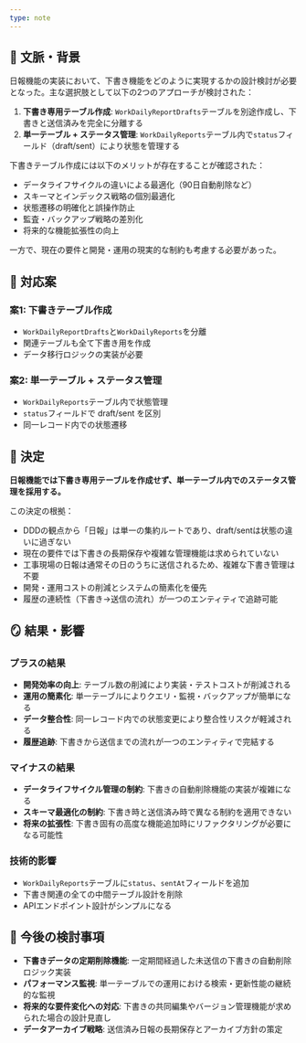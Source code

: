 ```yaml
---
type: note
---
```

## 📜 文脈・背景

日報機能の実装において、下書き機能をどのように実現するかの設計検討が必要となった。主な選択肢として以下の2つのアプローチが検討された：

1. **下書き専用テーブル作成**: `WorkDailyReportDrafts`テーブルを別途作成し、下書きと送信済みを完全に分離する
2. **単一テーブル + ステータス管理**: `WorkDailyReports`テーブル内で`status`フィールド（draft/sent）により状態を管理する

下書きテーブル作成には以下のメリットが存在することが確認された：

- データライフサイクルの違いによる最適化（90日自動削除など）
- スキーマとインデックス戦略の個別最適化
- 状態遷移の明確化と誤操作防止
- 監査・バックアップ戦略の差別化
- 将来的な機能拡張性の向上

一方で、現在の要件と開発・運用の現実的な制約も考慮する必要があった。

## 🎨 対応案

### 案1: 下書きテーブル作成

- `WorkDailyReportDrafts`と`WorkDailyReports`を分離
- 関連テーブルも全て下書き用を作成
- データ移行ロジックの実装が必要

### 案2: 単一テーブル + ステータス管理

- `WorkDailyReports`テーブル内で状態管理
- `status`フィールドで draft/sent を区別
- 同一レコード内での状態遷移

## 🚀 決定

**日報機能では下書き専用テーブルを作成せず、単一テーブル内でのステータス管理を採用する。**

この決定の根拠：

- DDDの観点から「日報」は単一の集約ルートであり、draft/sentは状態の違いに過ぎない
- 現在の要件では下書きの長期保存や複雑な管理機能は求められていない
- 工事現場の日報は通常その日のうちに送信されるため、複雑な下書き管理は不要
- 開発・運用コストの削減とシステムの簡素化を優先
- 履歴の連続性（下書き→送信の流れ）が一つのエンティティで追跡可能

## 🪞 結果・影響

### プラスの結果

- **開発効率の向上**: テーブル数の削減により実装・テストコストが削減される
- **運用の簡素化**: 単一テーブルによりクエリ・監視・バックアップが簡単になる
- **データ整合性**: 同一レコード内での状態変更により整合性リスクが軽減される
- **履歴追跡**: 下書きから送信までの流れが一つのエンティティで完結する

### マイナスの結果

- **データライフサイクル管理の制約**: 下書きの自動削除機能の実装が複雑になる
- **スキーマ最適化の制約**: 下書き時と送信済み時で異なる制約を適用できない
- **将来の拡張性**: 下書き固有の高度な機能追加時にリファクタリングが必要になる可能性

### 技術的影響

- `WorkDailyReports`テーブルに`status`、`sentAt`フィールドを追加
- 下書き関連の全ての中間テーブル設計を削除
- APIエンドポイント設計がシンプルになる

## 🍜 今後の検討事項

- **下書きデータの定期削除機能**: 一定期間経過した未送信の下書きの自動削除ロジック実装
- **パフォーマンス監視**: 単一テーブルでの運用における検索・更新性能の継続的な監視
- **将来的な要件変化への対応**: 下書きの共同編集やバージョン管理機能が求められた場合の設計見直し
- **データアーカイブ戦略**: 送信済み日報の長期保存とアーカイブ方針の策定


